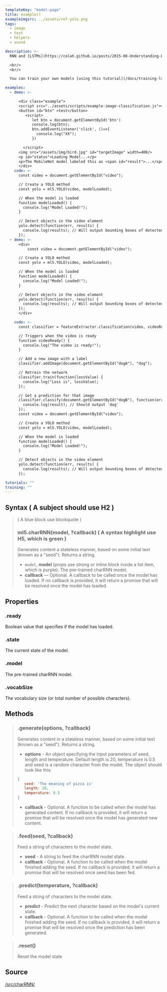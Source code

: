 ```yaml
---
templateKey: "model-page"
title: example()
exampleimgsrc: ../assets/ref-yolo.png
tags:
  - image
  - text
  - helpers
  - sound

description: >-
  RNN and [LSTMs](https://colah.github.io/posts/2015-08-Understanding-LSTMs/) (Long Short Term Memory networks) are a type of Neural Network architecture useful for working with sequential data (like characters in text or the musical notes of a song) where the order of the that sequence matters. This class allows you run a model pre-trained on a body of text to generate new text.

  <br/>
  <br/>

  You can train your own models [using this tutorial](/docs/training-lstm) or use [this set of pre trained models](https://github.com/ml5js/ml5-data-and-training/tree/master/models/lstm).

examples:
  - demo: >-

      <div class="example">
      <script src="../assets/scripts/example-image-classification.js"></script>
      <button id="btn" >test</button>
         <script>
            let btn = document.getElementById('btn')
            console.log(btn);
            btn.addEventListener('click', ()=>{
              console.log("XX");
            })

        </script>
      <img src="/assets/img/bird.jpg" id="targetImage" width=400/>
      <p id="status">Loading Model...</p>
      <p>The MobileNet model labeled this as <span id="result">...</span>, with a confidence of <span id="probability">...</span>.</p>
      </div>
    code: >-
      const video = document.getElementById("video");

      // Create a YOLO method
      const yolo = ml5.YOLO(video, modelLoaded);

      // When the model is loaded
      function modelLoaded() {
        console.log("Model Loaded!");
      }

      // Detect objects in the video element
      yolo.detect(function(err, results) {
        console.log(results); // Will output bounding boxes of detected objects
      });
  - demo: >-
      <div>
          const video = document.getElementById("video");

      // Create a YOLO method
      const yolo = ml5.YOLO(video, modelLoaded);

      // When the model is loaded
      function modelLoaded() {
        console.log("Model Loaded!");
      }

      // Detect objects in the video element
      yolo.detect(function(err, results) {
        console.log(results); // Will output bounding boxes of detected objects
      });
      </div>

    code: >-
      const classifier = featureExtractor.classification(video, videoReady);

      // Triggers when the video is ready
      function videoReady() {
        console.log("The video is ready!");
      }

      // Add a new image with a label
      classifier.addImage(document.getElementById("dogA"), "dog");

      // Retrain the network
      classifier.train(function(lossValue) {
        console.log("Loss is", lossValue);
      });

      // Get a prediction for that image
      classifier.classify(document.getElementById("dogB"), function(err, result) {
        console.log(result); // Should output 'dog'
      });
      const video = document.getElementById("video");

      // Create a YOLO method
      const yolo = ml5.YOLO(video, modelLoaded);

      // When the model is loaded
      function modelLoaded() {
        console.log("Model Loaded!");
      }

      // Detect objects in the video element
      yolo.detect(function(err, results) {
        console.log(results); // Will output bounding boxes of detected objects
      });

tutorials: ""
training: ""
---
```


## Syntax ( A subject should use H2 )

> ( A blue block use blockquote )
>
> ### ml5.charRNN(**model**, **?callback**) ( A syntax highlight use H5, which is green )
>
> Generates content a stateless manner, based on some initial text (known as a "seed"). Returns a string.
>
> - `model`, **model** (props use strong or inline block inside a list item, which is purple): The pre-trained charRNN model.
> - **callback** — Optional. A callback to be called once the model has loaded. If no callback is provided, it will return a promise that will be resolved once the model has loaded.

## Properties

### .ready

Boolean value that specifies if the model has loaded.

### .state

The current state of the model.

### .model

The pre-trained charRNN model.

### .vocabSize

The vocabulary size (or total number of possible characters).

## Methods

> ### .generate(**options**, **?callback**)
>
> Generates content in a stateless manner, based on some initial text (known as a "seed"). Returns a string.
>
> - **options** - An object specifying the input parameters of seed, length and temperature. Default length is 20, temperature is 0.5 and seed is a random character from the model. The object should look like this:
>
> ```javascript
> {
>    seed: 'The meaning of pizza is'
>    length: 20,
>    temperature: 0.5
> }
> ```
>
> - **callback** - Optional. A function to be called when the model has generated content. If no callback is provided, it will return a promise that will be resolved once the model has generated new content.

> ### .feed(**seed**, **?callback**)
>
> Feed a string of characters to the model state.
>
> - **seed** - A string to feed the charRNN model state.
> - **callback** - Optional. A function to be called when the model finished adding the seed. If no callback is provided, it will return a promise that will be resolved once seed has been fed.

> ### .predict(**temperature**, **?callback**)
>
> Feed a string of characters to the model state.
>
> - **predict** - Predict the next character based on the model's current state.
> - **callback** - Optional. A function to be called when the model finished adding the seed. If no callback is provided, it will return a promise that will be resolved once the prediction has been generated.

> ### .reset()
>
> Reset the model state

## Source

[/src/charRNN/](https://github.com/ml5js/ml5-library/tree/master/src/charRNN)
